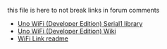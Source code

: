 this file is here to not break links in forum comments

* [Uno WiFi (Developer Edition) Serial1 library](https://github.com/jandrassy/UnoWiFiDevEdSerial1)
* [Uno WiFi (Developer Edition) Wiki](https://github.com/jandrassy/UnoWiFiDevEdSerial1/wiki)
* [WiFi Link readme](https://github.com/jandrassy/arduino-firmware-wifilink/blob/master/README.md)